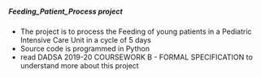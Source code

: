 ##### Feeding_Patient_Process project
- The project is to process the Feeding of young patients in a Pediatric Intensive Care Unit in a cycle of 5 days
- Source code is programmed in Python
- read DADSA 2019-20 COURSEWORK B - FORMAL SPECIFICATION to understand more about this project

